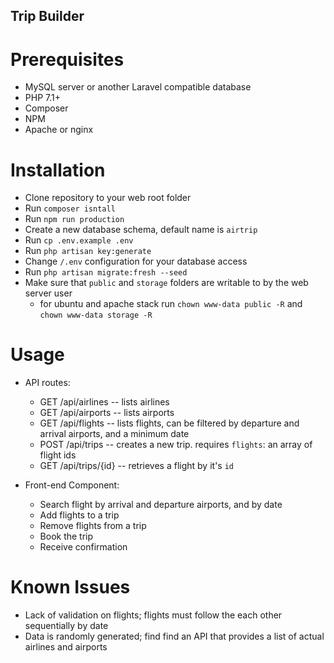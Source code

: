 ## Trip Builder

# Prerequisites
- MySQL server or another Laravel compatible database
- PHP 7.1+
- Composer
- NPM
- Apache or nginx

# Installation
- Clone repository to your web root folder
- Run `composer isntall`
- Run `npm run production`
- Create a new database schema, default name is `airtrip`
- Run `cp .env.example .env`
- Run `php artisan key:generate`
- Change `/.env` configuration for your database access
- Run `php artisan migrate:fresh --seed`
- Make sure that `public` and `storage` folders are writable to by the web server user
    - for ubuntu and apache stack run `chown www-data public -R` and `chown www-data storage -R`

# Usage
- API routes:
	- GET /api/airlines -- lists airlines
	- GET /api/airports -- lists airports
	- GET /api/flights -- lists flights, can be filtered by departure and arrival airports, and a minimum date
	- POST /api/trips -- creates a new trip. requires `flights`: an array of flight ids
	- GET /api/trips/{id} -- retrieves a flight by it's `id`
	
- Front-end Component:
	- Search flight by arrival and departure airports, and by date
	- Add flights to a trip
	- Remove flights from a trip
	- Book the trip
	- Receive confirmation
	
# Known Issues
- Lack of validation on flights; flights must follow the each other sequentially by date
- Data is randomly generated; find find an API that provides a list of actual airlines and airports
